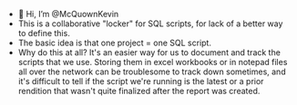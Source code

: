 - 👋 Hi, I’m @McQuownKevin
- This is a collaborative "locker" for SQL scripts, for lack of a better way to define this.
- The basic idea is that one project = one SQL script.
- Why do this at all? It's an easier way for us to document and track the scripts that we use. Storing them in excel workbooks or in notepad files all over the network can be
troublesome to track down sometimes, and it's difficult to tell if the script we're running is the latest or a prior rendition that wasn't quite finalized after the report
was created.
